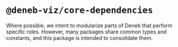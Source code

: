 # `@deneb-viz/core-dependencies`

Where possible, we intent to modularize parts of Deneb that perform specific roles. However, many packages share common types and constants, and this package is intended to consolidate them.

